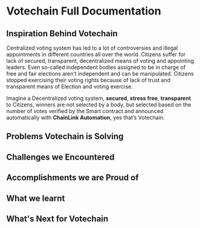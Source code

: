 # Votechain Full Documentation

## Inspiration Behind Votechain

Centralized voting system has led to a lot of controversies and illegal appointments in different countries all over the world. Citizens suffer for lack of secured, transparent, decentralized means of voting and appointing leaders. Even so-called independent bodies assigned to be in charge of free and fair elections aren’t independent and can be manipulated. Citizens stopped exercising their voting rights because of lack of trust and transparent means of Election and voting exercise.

Imagine a Decentralized voting system, **secured**, **stress free**, **transparent** to Citizens, winners are not selected by a body, but selected based on the number of votes verified by the Smart contract and announced automatically with **ChainLink Automation**, yes that’s Votechain.

## Problems Votechain is Solving

## Challenges we Encountered

## Accomplishments we are Proud of

## What we learnt

## What's Next for Votechain

